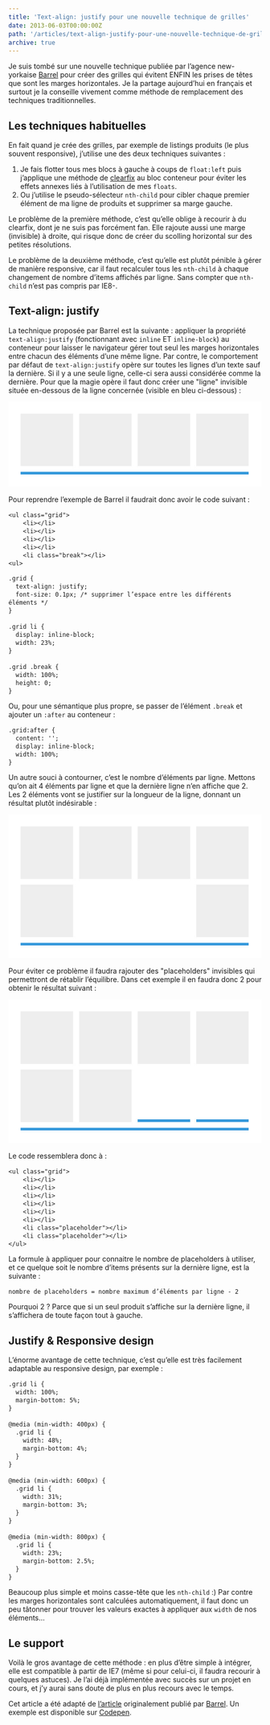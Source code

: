 ```yaml
---
title: 'Text-align: justify pour une nouvelle technique de grilles'
date: 2013-06-03T00:00:00Z
path: '/articles/text-align-justify-pour-une-nouvelle-technique-de-grilles'
archive: true
---
```


Je suis tombé sur une nouvelle technique publiée par l’agence new-yorkaise [Barrel](http://www.barrelny.com/) pour créer des grilles qui évitent ENFIN les prises de têtes que sont les marges horizontales. Je la partage aujourd’hui en français et surtout je la conseille vivement comme méthode de remplacement des techniques traditionnelles.

## Les techniques habituelles

En fait quand je crée des grilles, par exemple de listings produits (le plus souvent responsive), j’utilise une des deux techniques suivantes :

1. Je fais flotter tous mes blocs à gauche à coups de `float:left` puis j’applique une méthode de [clearfix](http://nicolasgallagher.com/micro-clearfix-hack/) au bloc conteneur pour éviter les effets annexes liés à l’utilisation de mes `floats`.
2. Ou j’utilise le pseudo-sélecteur `nth-child` pour cibler chaque premier élément de ma ligne de produits et supprimer sa marge gauche.

Le problème de la première méthode, c’est qu’elle oblige à recourir à du clearfix, dont je ne suis pas forcément fan. Elle rajoute aussi une marge (invisible) à droite, qui risque donc de créer du scolling horizontal sur des petites résolutions.

Le problème de la deuxième méthode, c’est qu’elle est plutôt pénible à gérer de manière responsive, car il faut recalculer tous les `nth-child` à chaque changement de nombre d’items affichés par ligne. Sans compter que `nth-child` n’est pas compris par IE8-.

## Text-align: justify

La technique proposée par Barrel est la suivante : appliquer la propriété `text-align:justify` (fonctionnant avec `inline` ET `inline-block`) au conteneur pour laisser le navigateur gérer tout seul les marges horizontales entre chacun des éléments d’une même ligne. Par contre, le comportement par défaut de `text-align:justify` opère sur toutes les lignes d’un texte sauf la dernière. Si il y a une seule ligne, celle-ci sera aussi considérée comme la dernière. Pour que la magie opère il faut donc créer une "ligne" invisible située en-dessous de la ligne concernée (visible en bleu ci-dessous) :

![Justify 1](../../images/justify-1.jpg)

Pour reprendre l’exemple de Barrel il faudrait donc avoir le code suivant :

    <ul class="grid">
        <li></li>
        <li></li>
        <li></li>
        <li></li>
        <li class="break"></li>
    <ul>

<p></p>

    .grid {
      text-align: justify;
      font-size: 0.1px; /* supprimer l’espace entre les différents éléments */
    }

    .grid li {
      display: inline-block;
      width: 23%;
    }

    .grid .break {
      width: 100%;
      height: 0;
    }

Ou, pour une sémantique plus propre, se passer de l’élément `.break` et ajouter un `:after` au conteneur :

    .grid:after {
      content: '';
      display: inline-block;
      width: 100%;
    }

Un autre souci à contourner, c’est le nombre d’éléments par ligne. Mettons qu’on ait 4 éléments par ligne et que la dernière ligne n’en affiche que 2. Les 2 éléments vont se justifier sur la longueur de la ligne, donnant un résultat plutôt indésirable :

![Justify 2](../../images/justify-2.jpg)

Pour éviter ce problème il faudra rajouter des "placeholders" invisibles qui permettront de rétablir l’équilibre. Dans cet exemple il en faudra donc 2 pour obtenir le résultat suivant :

![Justify 3](../../images/justify-3.jpg)

Le code ressemblera donc à :

    <ul class="grid">
        <li></li>
        <li></li>
        <li></li>
        <li></li>
        <li></li>
        <li></li>
        <li class="placeholder"></li>
        <li class="placeholder"></li>
    </ul>

La formule à appliquer pour connaitre le nombre de placeholders à utiliser, et ce quelque soit le nombre d’items présents sur la dernière ligne, est la suivante :

<pre><code class="nohighlight">nombre de placeholders = nombre maximum d’éléments par ligne - 2</code></pre>

Pourquoi 2 ? Parce que si un seul produit s’affiche sur la dernière ligne, il s’affichera de toute façon tout à gauche.

## Justify & Responsive design

L’énorme avantage de cette technique, c’est qu’elle est très facilement adaptable au responsive design, par exemple :

    .grid li {
      width: 100%;
      margin-bottom: 5%;
    }

    @media (min-width: 400px) {
      .grid li {
        width: 48%;
        margin-bottom: 4%;
      }
    }

    @media (min-width: 600px) {
      .grid li {
        width: 31%;
        margin-bottom: 3%;
      }
    }

    @media (min-width: 800px) {
      .grid li {
        width: 23%;
        margin-bottom: 2.5%;
      }
    }

Beaucoup plus simple et moins casse-tête que les `nth-child` :) Par contre les marges horizontales sont calculées automatiquement, il faut donc un peu tâtonner pour trouver les valeurs exactes à appliquer aux `width` de nos éléments…

## Le support

Voilà le gros avantage de cette méthode : en plus d’être simple à intégrer, elle est compatible à partir de IE7 (même si pour celui-ci, il faudra recourir à quelques astuces). Je l’ai déjà implémentée avec succès sur un projet en cours, et j’y aurai sans doute de plus en plus recours avec le temps.

<p class="info">Cet article a été adapté de <a href="http://www.barrelny.com/blog/text-align-justify-and-rwd/">l’article</a> originalement publié par <a href="http://www.barrelny.com/">Barrel</a>. Un exemple est disponible sur <a href="http://codepen.io/patrickkunka/pen/GECBF">Codepen</a>.</p>
